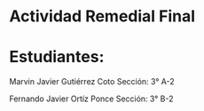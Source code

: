 # Actividad Remedial Final

# Estudiantes:

Marvin Javier Gutiérrez Coto
Sección: 3° A-2

Fernando Javier Ortíz Ponce
Sección: 3° B-2
